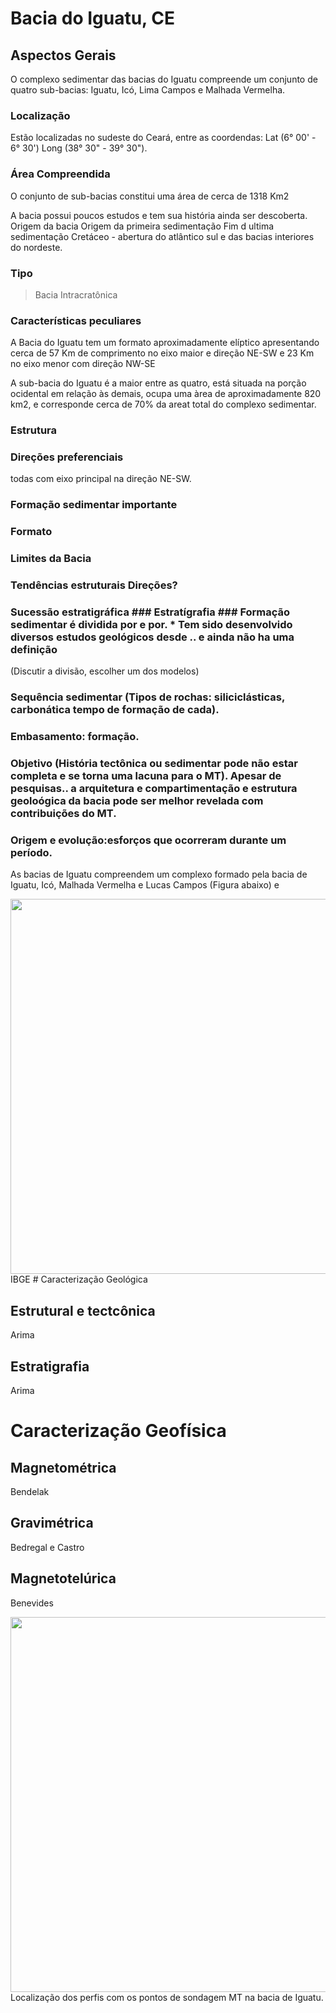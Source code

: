 # Bacia do Iguatu, CE

## Aspectos Gerais
O complexo sedimentar das bacias do Iguatu compreende um conjunto de quatro sub-bacias: Iguatu, Icó, Lima Campos e Malhada Vermelha.

### Localização
Estão localizadas no sudeste do Ceará, entre as coordendas: Lat (6° 00' - 6° 30') Long (38° 30" - 39° 30").

### Área Compreendida
O conjunto de sub-bacias constitui uma área de cerca de 1318 Km2

A bacia possui poucos estudos e tem sua história ainda ser descoberta.
Origem da bacia
Origem da primeira sedimentação
Fim d ultima sedimentação
 Cretáceo - abertura do atlântico sul e das bacias interiores do nordeste.

### Tipo
> Bacia Intracratônica


### Características peculiares
A Bacia do Iguatu tem um formato aproximadamente elíptico apresentando cerca de 57 Km de comprimento no eixo maior e direção NE-SW e 23 Km no eixo menor com direção NW-SE

A sub-bacia do Iguatu é a maior entre as quatro, está situada na porção ocidental em relação às demais, ocupa uma àrea de aproximadamente 820 km2, e corresponde cerca de 70% da areat total do complexo sedimentar.

### Estrutura 
### Direções preferenciais
todas com eixo principal na direção NE-SW. 
### Formação sedimentar importante

### Formato
### Limites da Bacia
### Tendências estruturais Direções?
### Sucessão estratigráfica ### Estratígrafia ### Formação sedimentar é dividida por e por. * Tem sido desenvolvido diversos estudos geológicos desde .. e ainda não ha uma definição 
(Discutir a divisão, escolher um dos modelos) 

### Sequência sedimentar (Tipos de rochas: siliciclásticas, carbonática tempo de formação de cada).
### Embasamento: formação.
### Objetivo (História tectônica ou sedimentar pode não estar completa e se torna uma lacuna para o MT). Apesar de pesquisas.. a arquitetura e compartimentação e estrutura geoloógica da bacia pode ser melhor revelada com contribuições do MT.

### Origem e evolução:esforços que ocorreram durante um período. 

As bacias de Iguatu compreendem um complexo formado pela bacia de Iguatu, Icó, Malhada Vermelha e Lucas Campos (Figura abaixo) e 

<img src='https://github.com/arturbenevides/Magnetotelurico/blob/master/Bacia%20do%20Iguatu/Figs/baciasdo_iguatu.png' width = 600>
IBGE
# Caracterização Geológica

## Estrutural e tectcônica 

Arima

## Estratigrafia

Arima

# Caracterização Geofísica

## Magnetométrica

Bendelak

## Gravimétrica

Bedregal e Castro

## Magnetotelúrica

Benevides

<img src='https://github.com/arturbenevides/Magnetotelurico/blob/master/Bacia%20do%20Iguatu/Figs/bacia_iguatu_perfis.png' width=600>
Localização dos perfis com os pontos de sondagem MT na bacia de Iguatu. 
